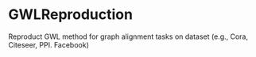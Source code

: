 # GWLReproduction
Reproduct GWL method for graph alignment tasks on dataset (e.g., Cora, Citeseer, PPI. Facebook)
